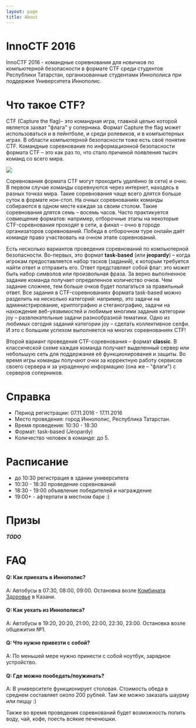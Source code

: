 ```yaml
---
layout: page
title: About
---
```


# InnoCTF 2016

InnoCTF 2016 - командные соревнования для новичков по компьютерной безопасности в формате CTF среди студентов Республики Татарстан, организованные студентами Иннополиса при поддержке Университета Иннополис.

# Что такое CTF?
CTF (Capture the flag)– это командная игра, главной целью которой является захват "флага" у соперника. Формат Сapture the flag может использоваться и в пейнтболе, и среди ролевиков, и в компьютерных играх. В области компьютерной безопасности тоже есть своё понятие CTF. Командные соревнования по информационной безопасности формата CTF – это как раз то, что стало причиной появления тысяч команд со всего мира.

![](https://xakep.ru/wp-content/uploads/2015/02/ctf_FAQUnited_188.jpg)

Соревнования формата CTF могут проходить удалённо (в сети) и очно. В первом случае команды соревнуются через интернет, находясь в разных точках мира. Такие соревнования чаще всего длятся больше суток в формате нон-стоп. На очных соревнованиях команды собираются в одном месте каждая за своим столом. Такие соревнования длятся семь – восемь часов. Часто практикуется совмещение форматов: например, отборочные этапы на некоторые СTF-соревнования проходят в сети, а финал – очно в городе организаторов соревнований. Победа в отборочном туре онлайн даёт команде право участвовать на очном этапе соревнований.

Есть несколько вариантов проведения соревнований по компьютерной безопасности. Во-первых, это формат **task-based** (или **jeopardy**) – когда игрокам предоставляется набор тасков (заданий), к которым требуется найти ответ и отправить его. Ответ представляет собой флаг: это может быть набор символов или произвольная фраза. За верно выполненное задание команда получает определенное количество очков. Чем задание сложнее, тем больше очков будет полагаться за правильный ответ. Все задания в CTF-соревнованиях формата task-based можно разделить на несколько категорий: например, это задачи на администрирование, криптографию и стеганографию, задачи на нахождение веб-уязвимостей и любимые многими задания категории joy – развлекательные задачи разнообразной тематики. Одно из любимых сегодня заданий категории joy – сделать коллективное селфи. И это с большим успехом выполняется на многих соревнованиях СTF!

Второй вариант проведения CTF-соревнования – формат **classic**. В классической схеме каждая команда получает выделенный сервер или небольшую сеть для поддержания её функционирования и защиты. Во время игры команды получают очки за корректную работу сервисов своего сервера и за украденную информацию (она же – "флаги") с серверов соперников.


# Справка
- Период регистрации: 07.11.2016 - 17.11.2016
- Место проведения: город Иннополис, Республика Татарстан. 
- Время проведения: 10:30 - 18:30
- Формат: task-based (Jeopardy)
- Количество человек в команде: до 5.

# Расписание
- до 10:30 регистрация в здании университета
- 10:30 - 18:30 проведение соревнований
- 18:30 - 19:00 объявление победителей и награждение
- 19:00+ - афтерпати в местном баре :)

# Призы
***TODO***

# FAQ

#### Q: Как приехать в Иннополис? 
A: Автобусы в 07:30, 08:00, 09:00. Остановка возле [Комбината Здоровье](goo.gl/5TI3VE) в Казани.

#### Q: Как уехать из Иннополиса?
A: Автобусы в 19:20, 20:20, 21:00, 22:00, 22:30, 23:00. Остановка возле общежития №1.

#### Q: Что нужно привезти с собой?
A: По меньшей мере нужно принести с собой ноутбук, зарядное устройство. 

#### Q: Где можно пообедать/поужинать?
A: В университете функционирует столовая. Стоимость обеда в среднем составляет около 200 рублей. Там же можно заказать шаурму или пиццу :)

Также во время проведения соревнований будет возможность попить воду, чай, кофе, поесть всякие печенюшки. 
